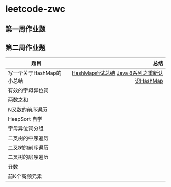# leetcode-zwc
## 第一周作业题

## 第二周作业题

| 题目        | 总结  |
| --------   | -----:  | 
|  写一个关于HashMap的小总结|[HashMap面试总结](https://www.cnblogs.com/flyuz/p/11378491.html "HashMap面试总结") [Java 8系列之重新认识HashMap](https://tech.meituan.com/2016/06/24/java-hashmap.html "Java 8系列之重新认识HashMap") 
|  有效的字母异位词| |
|  两数之和| |
|  N叉数的前序遍历| |
|  HeapSort 自学| |
| 字母异位词分组| |
| 二叉树的中序遍历| |
| 二叉树的前序遍历| |
| 二叉树的层序遍历| |
| 丑数| |
| 前K个高频元素| | 